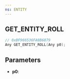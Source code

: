 ```yaml
---
ns: ENTITY
---
```

## GET_ENTITY_ROLL

```c
// 0xBF966536FA8B6879
Any GET_ENTITY_ROLL(Any p0);
```

## Parameters
* **p0**:
